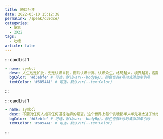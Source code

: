 ```yaml
---
title: 随口吐槽
date: 2022-05-10 15:12:38
permalink: /speak/d39dce/
categories:
  - 随笔
  - 2022
tags:
  - 吐槽
article: false
---
```


<InArticleAdsense
    data-ad-client="ca-pub-1725717718088510"
    data-ad-slot="7426219401">
</InArticleAdsense>

::: cardList 1
```yaml
- name: symbol
  desc: 人生也是如此，先是认识自我，而后认识世界、认识众生。格局越大，境界越高，越能超脱凡人之外，不为俗世所累。<br/>常听人说，格局决定命运，想来便是如此。格局大了，生活就顺了，命运自然垂青于你。
  bgColor: '#d3ebfe' # 可选，默认var(--bodyBg)。颜色值有#号时请添加单引号
  textColor: '#6854A1' # 可选，默认var(--textColor)
```
:::

::: cardList 1
```yaml
- name: symbol
  desc: 不要对任何人抱有任何道德洁癖的期望，这个世界上每个灵魂都半人半鬼凑太近了谁也没法看
  bgColor: '#d3ebfe' # 可选，默认var(--bodyBg)。颜色值有#号时请添加单引号
  textColor: '#6854A1' # 可选，默认var(--textColor)
```
:::